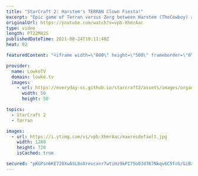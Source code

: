 ```yaml
---
title: "StarCraft 2: Harstem's TERRAN Clown Fiesta!"
excerpt: "Epic game of Terran versus Zerg between Harstem (TheCowboy) and EliteAI. In the pursuit of trying to outsmart the opponent, Harstem decides to go for a super late Battlecruiser into Terran Mech opener while the opponent switches to Muta Ling Bane.  Harstem's channel: https://www.youtube.com/harstem"
originalUrl: https://youtube.com/watch?v=vpb-XhmrAac
type: video
length: PT22M42S
publishedDateTime: 2021-08-24T10:11:40Z
heat: 92

featuredContent: "<iframe width=\"800\" height=\"500\" frameborder=\"0\" src=\"https://www.youtube.com/embed/vpb-XhmrAac\" allow=\"accelerometer; autoplay; encrypted-media; gyroscope; picture-in-picture\" allowfullscreen></iframe>"

provider:
  name: LowkoTV
  domain: lowko.tv
  images:
    - url: https://everyday-cc.github.io/starcraft2/assets/images/organizations/lowko.tv-50x50.jpg
      width: 50
      height: 50

topics:
  - StarCraft 2
  - Terran

images:
  - url: https://i.ytimg.com/vi/vpb-XhmrAac/maxresdefault.jpg
    width: 1280
    height: 720
    isCached: true

secured: "pKGPsn6KE720XwASL8oXrevcxnr7wtiHz9kPI75oOJd767Nkqv6C5fcG/GiBaoFYEYvzzZ9vTTCWhsIPIttH8jgwek5fuI+rwta6Yz8P3uY4C67yzMtYx8/ljxEWj+SaeNoArxE8PgPwQSNfmtFLUDvMshTANZZhPSF2qmq3gfGODkNUti4QlmbDhth1hYR7As9pGB7t2KhNOQ6owB0JhPTyazokL+c5tEvR+P/AIyuEPJUgfC9Xt0NF8jLDNIeryifVJk/PLg6V0RreGMRdo1EAwx4/7jh3tsIiJB3rJjqlkSdHkgg/KmNmF9N83Id7ZDTYp2x5xsDMcpFNVyExtUwny0eL89kWo0QbGIrI5YCCBwCw7tqMQ3XpqgDIEqLcjlH8wn9bqVLkoLqYcajulp+n4SSiXtvRBBumVTCOpew=;O/0U0EcLY9buyxa8uXNryQ=="
---
```


